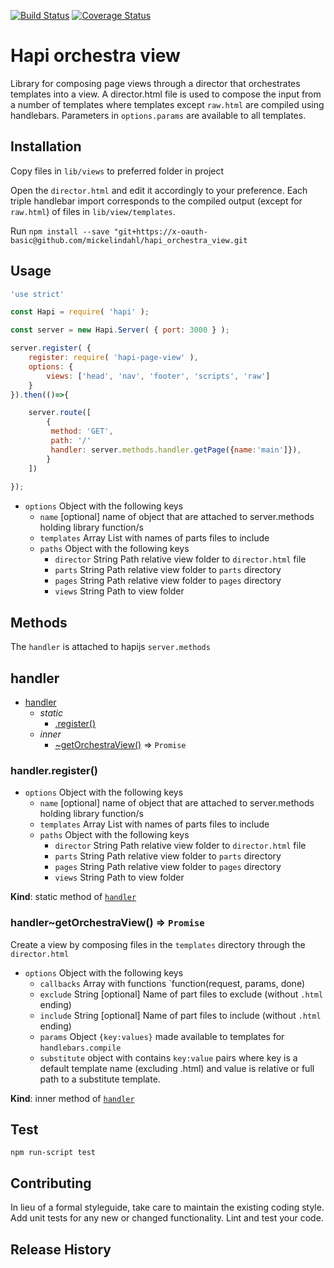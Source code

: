 [![Build Status](https://travis-ci.org/mickelindahl/hapi_orchestra_view.svg?branch=master)](https://travis-ci.org/mickelindahl/hapi_orchestra_view)
[![Coverage Status](https://coveralls.io/repos/github/mickelindahl/hapi_orchestra_view/badge.svg?branch=master)](https://coveralls.io/github/mickelindahl/hapi_orchestra_view?branch=master)

# Hapi orchestra view
 
Library for composing page views through a director that orchestrates
templates into a view. A director.html file is used to compose
the input from a number of templates where templates
except `raw.html` are compiled using handlebars. Parameters in
`options.params` are available to all templates.
 

## Installation

Copy files in `lib/views` to preferred folder in project
 
Open the `director.html` and edit it accordingly to your preference. Each 
triple handlebar import corresponds to the compiled output (except for
`raw.html`) of files in `lib/view/templates`.

Run `npm install --save "git+https://x-oauth-basic@github.com/mickelindahl/hapi_orchestra_view.git`
  

## Usage
```js
'use strict'

const Hapi = require( 'hapi' );

const server = new Hapi.Server( { port: 3000 } );

server.register( {
    register: require( 'hapi-page-view' ),
    options: { 
        views: ['head', 'nav', 'footer', 'scripts', 'raw']
    }
}).then(()=>{

    server.route([
        {
         method: 'GET',
         path: '/'
         handler: server.methods.handler.getPage({name:'main']}),
        }
    ])
   
});
```

- `options` Object with the following keys
  - `name` [optional] name of object that are attached to server.methods holding library function/s
  - `templates` Array List with names of parts files to include
  - `paths` Object with the following keys
    - `director` String Path relative view folder to `director.html` file
    - `parts` String Path relative view folder to `parts` directory
    - `pages` String Path relative view folder to `pages` directory
    - `views` String Path to view folder

## Methods

The `handler` is attached to hapijs `server.methods`

<a name="server.methods.module_handler"></a>

## handler

* [handler](#server.methods.module_handler)
    * _static_
        * [.register()](#server.methods.module_handler.register)
    * _inner_
        * [~getOrchestraView()](#server.methods.module_handler..getOrchestraView) ⇒ <code>Promise</code>

<a name="server.methods.module_handler.register"></a>

### handler.register()
- `options` Object with the following keys
  - `name` [optional] name of object that are attached to server.methods holding library function/s
  - `templates` Array List with names of parts files to include
  - `paths` Object with the following keys
    - `director` String Path relative view folder to `director.html` file
    - `parts` String Path relative view folder to `parts` directory
    - `pages` String Path relative view folder to `pages` directory
    - `views` String Path to view folder

**Kind**: static method of <code>[handler](#server.methods.module_handler)</code>  
<a name="server.methods.module_handler..getOrchestraView"></a>

### handler~getOrchestraView() ⇒ <code>Promise</code>
Create a view by composing files in the  `templates` directory
 through the `director.html`

- `options` Object with the following keys
  - `callbacks` Array with functions `function(request, params, done)
  - `exclude` String [optional] Name of part files to exclude (without `.html` ending)
  - `include` String [optional] Name of part files to include (without `.html` ending)
  - `params` Object `{key:values}` made available to templates for `handlebars.compile`
  - `substitute` object with contains `key:value` pairs where key is a
  default template name (excluding .html)  and value is relative or full
  path to a substitute template.

**Kind**: inner method of <code>[handler](#server.methods.module_handler)</code>  
## Test
`npm run-script test`

## Contributing
In lieu of a formal styleguide, take care to maintain the 
existing coding style. Add unit tests for any new or changed 
functionality. Lint and test your code.

## Release History